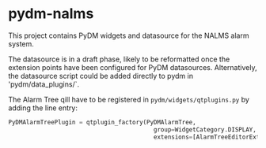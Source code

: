 # pydm-nalms

This project contains PyDM widgets and datasource for the NALMS alarm system.


The datasource is in a draft phase, likely to be reformatted once the extension points have been configured for PyDM datasources. Alternatively, the datasource script could be added directly to pydm in 'pydm/data_plugins/`.


The Alarm Tree qill have to be registered in `pydm/widgets/qtplugins.py` by adding the line entry:

```python
PyDMAlarmTreePlugin = qtplugin_factory(PyDMAlarmTree,
                                         group=WidgetCategory.DISPLAY,
                                         extensions=[AlarmTreeEditorExtension])

```